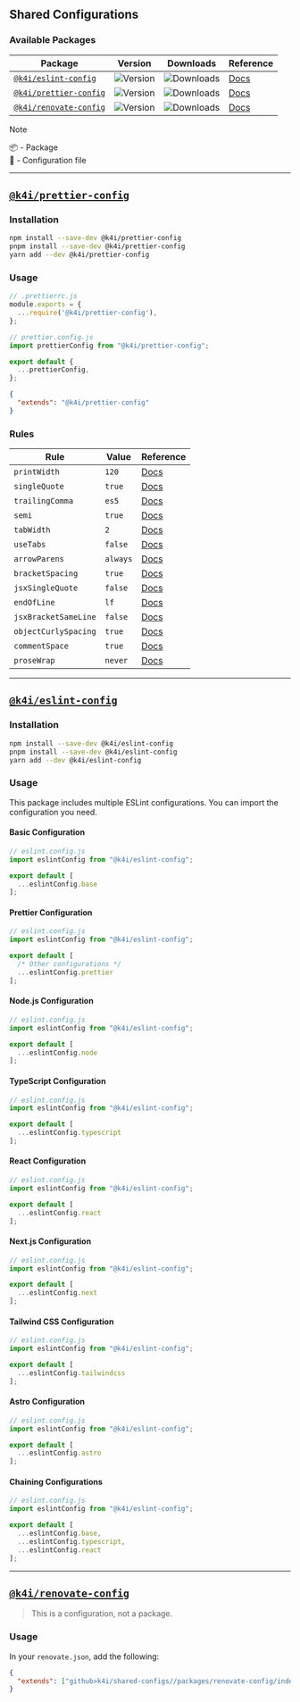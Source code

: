 [eslint-config-href]: https://npmjs.com/package/@k4i/eslint-config
[eslint-config-img]: https://img.shields.io/npm/v/%40k4i%2Feslint-config/latest.svg
[eslint-config-downloads]: https://img.shields.io/npm/dw/@k4i/eslint-config
[eslint-config-doc]: /packages/eslint-config/README.md

[prettier-config-href]: https://npmjs.com/package/@k4i/prettier-config
[prettier-config-img]: https://img.shields.io/npm/v/%40k4i%2Fprettier-config/latest.svg
[prettier-config-downloads]: https://img.shields.io/npm/dw/@k4i/prettier-config
[prettier-config-doc]: /packages/prettier-config/README.md

[renovate-config-href]: https://npmjs.com/package/@k4i/renovate-config
[renovate-config-img]: https://img.shields.io/github/package-json/v/k4itrun/my-shared-configs?filename=packages%2Frenovate-config%2Fpackage.json&label=github%40latest
[renovate-config-doc]: /packages/renovate-config/README.md


## Shared Configurations

### Available Packages

| **Package** | **Version** | **Downloads** | **Reference** |
| ----------- | ----------- | ------------- | ----------------- |
| [`@k4i/eslint-config`][eslint-config-href]     | ![Version][eslint-config-img]   | ![Downloads][eslint-config-downloads]   | [Docs][eslint-config-doc]   |
| [`@k4i/prettier-config`][prettier-config-href] | ![Version][prettier-config-img] | ![Downloads][prettier-config-downloads] | [Docs][prettier-config-doc] |
| [`@k4i/renovate-config`][renovate-config-href] | ![Version][renovate-config-img] | ![Downloads][prettier-config-downloads] | [Docs][renovate-config-doc] |

> [!NOTE]
> 📦 - Package  
> 📝 - Configuration file

---

## [`@k4i/prettier-config`][prettier-config-href]

### Installation

```bash
npm install --save-dev @k4i/prettier-config
pnpm install --save-dev @k4i/prettier-config
yarn add --dev @k4i/prettier-config
```

### Usage

```js
// .prettierrc.js
module.exports = {
  ...require('@k4i/prettier-config'),
};
```

```js
// prettier.config.js
import prettierConfig from "@k4i/prettier-config";

export default {
  ...prettierConfig,
};
```

```json
{
  "extends": "@k4i/prettier-config"
}
```

### Rules

<!--START_SECTION:prettier-->
| Rule                 | Value    | Reference                                                              |
| -------------------- | -------- | ---------------------------------------------------------------------- |
| `printWidth`         | `120`    | [Docs](https://prettier.io/docs/en/options.html#print-width)           |
| `singleQuote`        | `true`   | [Docs](https://prettier.io/docs/en/options.html#single-quote)          |
| `trailingComma`      | `es5`    | [Docs](https://prettier.io/docs/en/options.html#trailing-comma)        |
| `semi`               | `true`   | [Docs](https://prettier.io/docs/en/options.html#semi)                  |
| `tabWidth`           | `2`      | [Docs](https://prettier.io/docs/en/options.html#tab-width)             |
| `useTabs`            | `false`  | [Docs](https://prettier.io/docs/en/options.html#use-tabs)              |
| `arrowParens`        | `always` | [Docs](https://prettier.io/docs/en/options.html#arrow-parens)          |
| `bracketSpacing`     | `true`   | [Docs](https://prettier.io/docs/en/options.html#bracket-spacing)       |
| `jsxSingleQuote`     | `false`  | [Docs](https://prettier.io/docs/en/options.html#jsx-single-quote)      |
| `endOfLine`          | `lf`     | [Docs](https://prettier.io/docs/en/options.html#end-of-line)           |
| `jsxBracketSameLine` | `false`  | [Docs](https://prettier.io/docs/en/options.html#jsx-bracket-same-line) |
| `objectCurlySpacing` | `true`   | [Docs](https://prettier.io/docs/en/options.html#object-curly-spacing)  |
| `commentSpace`       | `true`   | [Docs](https://prettier.io/docs/en/options.html#comment-space)         |
| `proseWrap`          | `never`  | [Docs](https://prettier.io/docs/en/options.html#prose-wrap)            |
<!--END_SECTION:prettier-->

---

## [`@k4i/eslint-config`][eslint-config-href]

### Installation

```bash
npm install --save-dev @k4i/eslint-config
pnpm install --save-dev @k4i/eslint-config
yarn add --dev @k4i/eslint-config
```

### Usage

This package includes multiple ESLint configurations. You can import the configuration you need.

#### Basic Configuration

```js
// eslint.config.js
import eslintConfig from "@k4i/eslint-config";

export default [
  ...eslintConfig.base
];
```

#### Prettier Configuration

```js
// eslint.config.js
import eslintConfig from "@k4i/eslint-config";

export default [
  /* Other configurations */
  ...eslintConfig.prettier
];
```

#### Node.js Configuration

```js
// eslint.config.js
import eslintConfig from "@k4i/eslint-config";

export default [
  ...eslintConfig.node
];
```

#### TypeScript Configuration

```js
// eslint.config.js
import eslintConfig from "@k4i/eslint-config";

export default [
  ...eslintConfig.typescript
];
```

#### React Configuration

```js
// eslint.config.js
import eslintConfig from "@k4i/eslint-config";

export default [
  ...eslintConfig.react
];
```

#### Next.js Configuration

```js
// eslint.config.js
import eslintConfig from "@k4i/eslint-config";

export default [
  ...eslintConfig.next
];
```

#### Tailwind CSS Configuration

```js
// eslint.config.js
import eslintConfig from "@k4i/eslint-config";

export default [
  ...eslintConfig.tailwindcss
];
```

#### Astro Configuration

```js
// eslint.config.js
import eslintConfig from "@k4i/eslint-config";

export default [
  ...eslintConfig.astro
];
```

#### Chaining Configurations

```js
// eslint.config.js
import eslintConfig from "@k4i/eslint-config";

export default [
  ...eslintConfig.base,
  ...eslintConfig.typescript,
  ...eslintConfig.react
];
```

---

## [`@k4i/renovate-config`][renovate-config-href]

> This is a configuration, not a package.

### Usage

In your `renovate.json`, add the following:

```json
{
  "extends": ["github>k4i/shared-configs//packages/renovate-config/index.json"]
}
```
